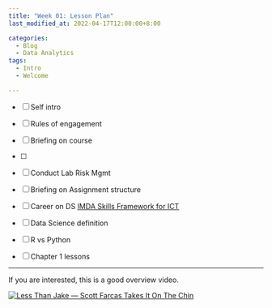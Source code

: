 ```yaml
---
title: "Week 01: Lesson Plan"
last_modified_at: 2022-04-17T12:00:00+8:00

categories:
  - Blog
  - Data Analytics
tags:
  - Intro
  - Welcome

---
```



- [ ] Self intro

- [ ] Rules of engagement
- [ ] Briefing on course 
- [ ] 
- [ ] Conduct Lab Risk Mgmt
- [ ] Briefing on Assignment
structure
- [ ] Career on DS [IMDA Skills Framework for ICT](https://www.imda.gov.sg/cwp/assets/imtalent/skills-framework-for-ict/index.html)
- [ ] Data Science definition
- [ ] R vs Python
- [ ] Chapter 1 lessons

---


If you are interested, this is a good overview video.

[![Less Than Jake — Scott Farcas Takes It On The Chin](https://img.youtube.com/vi/edZ_JYpOM8U/0.jpg)](https://www.youtube.com/watch?v=edZ_JYpOM8U)



